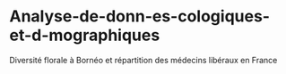 # Analyse-de-donn-es-cologiques-et-d-mographiques
Diversité florale à Bornéo et répartition des médecins libéraux en France
